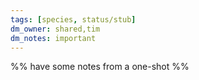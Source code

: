 ```yaml
---
tags: [species, status/stub]
dm_owner: shared,tim
dm_notes: important
---
```


%% have some notes from a one-shot %%